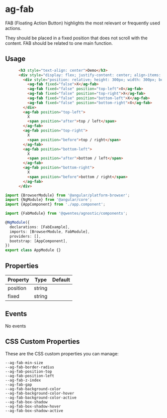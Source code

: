 # ag-fab

FAB (Floating Action Button) highlights the most relevant or frequently used actions.

They should be placed in a fixed position that does not scroll with the content. FAB should be related to one main function.

## Usage

```html
      <h3 style="text-align: center">Demo</h3>
      <div style="display: flex; justify-content: center; align-items: center; flex-direction: column;">
        <div style="position: relative; height: 300px; width: 300px; border: 1px solid #ccc;">
          <ag-fab fixed="false">X</ag-fab>
          <ag-fab fixed="false" position="top-left">X</ag-fab>
          <ag-fab fixed="false" position="top-right">X</ag-fab>
          <ag-fab fixed="false" position="bottom-left">X</ag-fab>
          <ag-fab fixed="false" position="bottom-right">X</ag-fab>
        </div>
        <ag-fab position="top-left">
          X
          <span position="after">top / left</span>
        </ag-fab>
        <ag-fab position="top-right">
          X
          <span position="before">top / right</span>
        </ag-fab>
        <ag-fab position="bottom-left">
          X
          <span position="after">bottom / left</span>
        </ag-fab>
        <ag-fab position="bottom-right">
          X
          <span position="before">bottom / right</span>
        </ag-fab>
      </div>
```

```typescript
import {BrowserModule} from '@angular/platform-browser';
import {NgModule} from '@angular/core';
import {AppComponent} from './app.component';

import {FabModule} from '@qwentes/agnostic/components';

@NgModule({
  declarations: [FabExample],
  imports: [BrowserModule, FabModule],
  providers: [],
  bootstrap: [AppComponent],
})
export class AppModule {}
```

## Properties

| Property  | Type  | Default |
|-----------|-------|---------|
| position | string |  |
| fixed | string |  |


## Events

No events

## CSS Custom Properties

These are the CSS custom properties you can manage:

```
--ag-fab-min-size
--ag-fab-border-radius
--ag-fab-position-top
--ag-fab-position-left
--ag-fab-z-index
--ag-fab-gap
--ag-fab-background-color
--ag-fab-background-color-hover
--ag-fab-background-color-active
--ag-fab-box-shadow
--ag-fab-box-shadow-hover
--ag-fab-box-shadow-active
```
